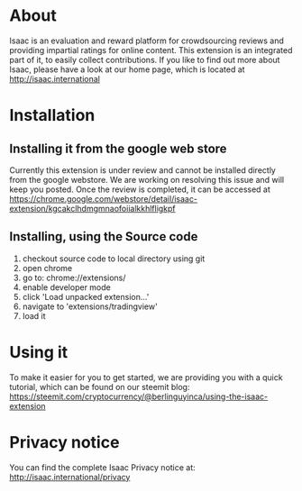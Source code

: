 # About

Isaac is an evaluation and reward platform for crowdsourcing reviews and providing impartial ratings for online content. This extension is an integrated part of it, to easily collect contributions. 
If you like to find out more about Isaac, please have a look at our home page, which is located at http://isaac.international 


# Installation

## Installing it from the google web store

Currently this extension is under review and cannot be installed directly from the google webstore. We are working on resolving this issue and will keep you posted. Once the review is completed, it can be accessed at https://chrome.google.com/webstore/detail/isaac-extension/kgcakclhdmgmnaofoiialkkhlfligkpf

## Installing, using the Source code

1. checkout source code to local directory using git
2. open chrome
3. go to: chrome://extensions/
4. enable developer mode
5. click 'Load unpacked extension...'
6. navigate to 'extensions/tradingview'
7. load it

# Using it

To make it easier for you to get started, we are providing you with a quick tutorial, which can be found on our steemit blog: https://steemit.com/cryptocurrency/@berlinguyinca/using-the-isaac-extension

# Privacy notice

You can find the complete Isaac Privacy notice at: http://isaac.international/privacy
